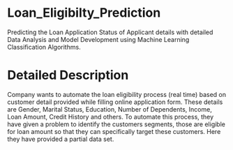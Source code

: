 # Loan_Eligibilty_Prediction
Predicting the Loan Application Status of Applicant details with detailed Data Analysis and Model Development using Machine Learning Classification Algorithms.
# Detailed Description
Company wants to automate the loan eligibility process (real time) based on customer detail provided while filling online application form. These details are Gender, Marital Status, Education, Number of Dependents, Income, Loan Amount, Credit History and others. To automate this process, they have given a problem to identify the customers segments, those are eligible for loan amount so that they can specifically target these customers. Here they have provided a partial data set.
